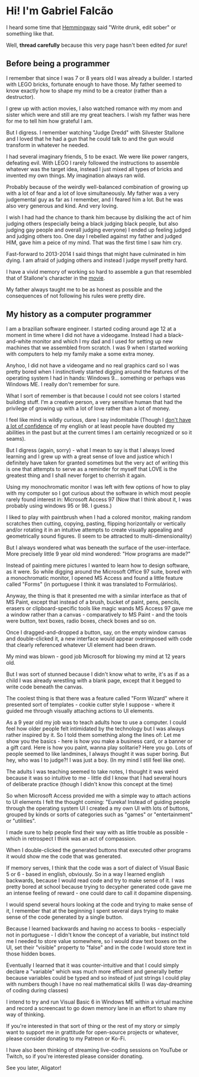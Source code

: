 # Hi! I'm Gabriel Falcão

I heard some time that [Hemmingway](https://quoteinvestigator.com/2016/09/21/write-drunk/) said "Write drunk, edit sober" or something like that.

Well, **thread carefully** because this very page hasn't been edited _for sure_!

## Before being a programmer

I remember that since I was 7 or 8 years old I was already a builder. I started with LEGO bricks, fortunate enough to have
those. My father seemed to know exactly how to shape my mind to be a
creator (rather than a destructor).

I grew up with action movies, I also watched romance with my mom and
sister which were and still are my great teachers. I wish my father
was here for me to tell him how grateful I am.

But I digress. I remember watching "Judge Dredd" with Silvester Stallone and I loved that he had a gun that he could talk to and the gun would transform in whatever he needed.

I had several imaginary friends, 5 to be exact. We were like power
rangers, defeating evil. With LEGO I rarely followed the instructions
to assemble whatever was the target idea, instead I just mixed all
types of bricks and invented my own things. My imagination always ran
wild.

Probably because of the weirdly well-balanced combination of growing up with a lot of fear and a lot of love simultaneously.
My father was a very judgemental guy as far as I remember, and I feared him a lot. But he was also very generous and kind. And very loving.

I wish I had had the chance to thank him because by disliking the act
of him judging others (especially being a black judging black people,
but also judging gay people and overall judging everyone) I ended up
feeling judged and judging others too. One day I rebelled against my
father and judged HIM, gave him a peice of my mind. That was the first
time I saw him cry.

Fast-forward to 2013-2014 I said things that might have culminated in him dying. I am afraid of judging others and instead I judge myself pretty hard.


I have a vivid memory of working so hard to assemble a gun that
resembled that of Stallone's character in the
[movie](https://youtu.be/7GV_7q8EFmg).


My father always taught me to be as honest as possible and the consequences of not following his rules were pretty dire.


## My history as a computer programmer

I am a brazilian software engineer. I started coding around age 12 at
a moment in time where I did not have a videogame. Instead I had a
black-and-white monitor and which I my dad and I used for setting up
new machines that we assembled from scratch. I was 9 when I started
working with computers to help my family make a some extra money.

Anyhoo, I did not have a videogame and no real graphics card so I was
pretty bored when I instinctively started digging around the features
of the operating system I had in hands: Windows 9... something or
perhaps was Windows ME. I really don't remember for sure.

What I sort of remember is that because I could not see colors I
started building stuff. I'm a creative person, a very sensitive human
that had the privilege of growing up with a lot of love rather than a
lot of money.

I feel like mind is wildly curious, dare I say indomitable (Though I
[don't have a lot of confidence](https://pyvideo.org/djangocon-us-2010/djangocon-2010--lightning-talks---day-1.html) of my english or at least people have
doubted my abilities in the past but at the current times I am
certainly recognized or so it seams).

But I digress (again, sorry) - what I mean to say is that I always
loved learning and I grew up with a great sense of love and justice
which I definitely have taken for granted sometimes but the very act
of writing this is one that attempts to serve as a reminder for myself
that LOVE is the greatest thing and I shall never forget to cherrish
it again.

Using my monochromatic monitor I was left with few options of how to
play with my computer so I got curious about the software in which
most people rarely found interest in: Microsoft Access 97 (Now that I
think about it, I was probably using windows 95 or 98. I guess.)

I liked to play with paintbrush when I had a colored monitor, making
random scratches then cutting, copying, pasting, flipping horizontally
or vertically and/or rotating it in an intuitive attempts to create visually appealing
and geometrically sound figures. (I seem to be attracted to multi-dimensionality)

But I always wondered what was beneath the surface of the user-interface. More precisely little 9 year old mind wondered: "How programs are made?"

Instead of painting mere pictures I wanted to learn how to design
software, as it were.  So while digging around the Microsoft Office 97
suite, bored with a monochromatic monitor, I opened MS Access and
found a little feature called "Forms" (in portuguese I think it was translated to Formulários).

Anyway, the thing is that it presented me with a similar interface as
that of MS Paint, except that instead of a brush, bucket of paint,
pens, pencils, erasers or clipboard-specific tools like magic wands MS
Access 97 gave me a window rather than a canvas - comparatively to MS
Paint - and the tools were button, text boxes, radio boxes, check boxes and so on.

Once I dragged-and-dropped a button, say, on the empty window canvas
and double-clicked it, a new interface would appear overimposed with
code that clearly referenced whatever UI element had been drawn.

My mind was blown - good job Microsoft for blowing my mind at 12 years old.

But I was sort of stunned because I didn't know what to write, it's as
if as a child I was already wrestling with a blank page, except that
it begged to write code beneath the canvas.

The coolest thing is that there was a feature called "Form Wizard"
where it presented sort of templates - cookie cutter style I suppose -
where it guided me through visually attaching actions to UI elements.

As a 9 year old my job was to teach adults how to use a computer. I
could feel how older people felt intimidated by the technology but I
was always rather inspired by it. So I told them something along the
lines of: Let me show you the basics - here is how you make a business
card, or a banner or a gift card. Here is how you paint, wanna play
solitarie? Here you go. Lots of people seemed to like landmines, I
always thought it was super boring. But hey, who was I to judge?! I
was just a boy. (In my mind I still feel like one).

The adults I was teaching seemed to take notes, I thought it was weird
because it was so intuitive to me - little did I know that I had
several hours of deliberate practice (though I didn't know this
concept at the time)

So when Microsoft Access provided me with a simple way to attach
actions to UI elements I felt the thought coming: "Eureka! Instead of
guiding people through the operating system UI I created a my own UI
with lots of buttons, grouped by kinds or sorts of categories such as
"games" or "entertainment" or "utilities".

I made sure to help people find their way with as little trouble as
possible - which in retrospect I think was an act of compassion.

When I double-clicked the generated buttons that executed other
programs it would show me the code that was generated.

If memory serves, I think that the code was a sort of dialect of
Visual Basic 5 or 6 - based in english, obviously. So in a way I
learned english backwards, because I would read code and try to make
sense of it. I was pretty bored at school because trying to decypher
generated code gave me an intense feeling of reward - one could dare
to call it dopamine dispensing.

I would spend several hours looking at the code and trying to make
sense of it, I remember that at the beginning I spent several days
trying to make sense of the code generated by a single button.

Because I learned backwards and having no access to books - especially
not in portuguese - I didn't know the concept of a variable, but
instinct told me I needed to store value somewhere, so I would draw
text boxes on the UI, set their "visible" property to "false" and in
the code I would store text in those hidden boxes.

Eventually I learned that it was counter-intuitive and that I could
simply declare a "variable" which was much more efficient and
generally better because variables could be typed and so instead of
just strings I could play with numbers though I have no real
mathematical skills (I was day-dreaming of coding during classes)

I intend to try and run Visual Basic 6 in Windows ME within a virtual
machine and record a screencast to go down memory lane in an effort to
share my way of thinking.

If you're interested in that sort of thing or the rest of my story or
simply want to support me in grattitude for open-source projects or
whatever, please consider donating to my Patreon or Ko-Fi.

I have also been thinking of streaming live-coding sessions on YouTube
or Twitch, so if you're interested please consider donating.

See you later, Aligator!
